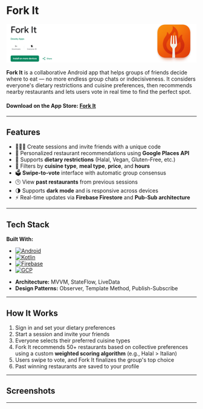 # Fork It

[![Get it on Google Play](forkit.png)](https://play.google.com/store/apps/details?id=com.team03.forkit&hl=en)

**Fork It** is a collaborative Android app that helps groups of friends decide where to eat — no more endless group chats or indecisiveness. It considers everyone's dietary restrictions and cuisine preferences, then recommends nearby restaurants and lets users vote in real time to find the perfect spot.

#### Download on the App Store: [Fork It](https://play.google.com/store/apps/details?id=com.team03.forkit&hl=en)
---

## Features

- 🧑‍🤝‍🧑 Create sessions and invite friends with a unique code
- 📍 Personalized restaurant recommendations using **Google Places API**
- 🥗 Supports **dietary restrictions** (Halal, Vegan, Gluten-Free, etc.)
- 🍣 Filters by **cuisine type**, **meal type**, **price**, and **hours**
- 🗳️ **Swipe-to-vote** interface with automatic group consensus
- 🕒 View **past restaurants** from previous sessions
- 🌗 Supports **dark mode** and is responsive across devices
- ⚡ Real-time updates via **Firebase Firestore** and **Pub-Sub architecture**

---

## Tech Stack
**Built With:**
* [![Android][Android]][Android-url]
* [![Kotlin][Kotlin]][Kotlin-url]
* [![Firebase][Firebase]][Firebase-url]
* [![GCP][GCP]][GCP-url]
- **Architecture:** MVVM, StateFlow, LiveData  
- **Design Patterns:** Observer, Template Method, Publish-Subscribe
---

## How It Works

1. Sign in and set your dietary preferences  
2. Start a session and invite your friends  
3. Everyone selects their preferred cuisine types  
4. Fork It recommends 50+ restaurants based on collective preferences using a custom **weighted scoring algorithm** (e.g., Halal > Italian)  
5. Users swipe to vote, and Fork It finalizes the group's top choice  
6. Past winning restaurants are saved to your profile  

---

## Screenshots

>

---

<!-- MARKDOWN LINKS & IMAGES -->
<!-- https://www.markdownguide.org/basic-syntax/#reference-style-links -->
[Kotlin]: https://img.shields.io/badge/Kotlin-purple?style=for-the-badge&logo=kotlin
[Kotlin-url]: https://kotlinlang.org/
[Android]: https://img.shields.io/badge/Android-green?style=for-the-badge&logo=android
[Android-url]: https://developer.android.com/
[Firebase]: https://img.shields.io/badge/Firebase-orange?style=for-the-badge&logo=firebase
[Firebase-url]: https://firebase.google.com/
[GCP]: https://img.shields.io/badge/GCP-white?style=for-the-badge&logo=google-cloud
[GCP-url]: https://cloud.google.com/?hl=en
